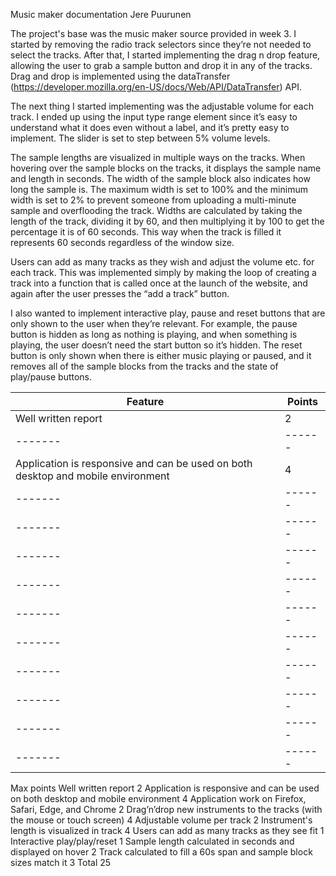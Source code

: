 Music maker documentation
Jere Puurunen

The project's base was the music maker source provided in week 3. I started by removing the radio track selectors since they’re not needed to select the tracks. After that, I started implementing the drag n drop feature, allowing the user to grab a sample button and drop it in any of the tracks. Drag and drop is implemented using the dataTransfer (https://developer.mozilla.org/en-US/docs/Web/API/DataTransfer) API.

The next thing I started implementing was the adjustable volume for each track. I ended up using the input type range element since it’s easy to understand what it does even without a label, and it’s pretty easy to implement. The slider is set to step between 5% volume levels.

The sample lengths are visualized in multiple ways on the tracks. When hovering over the sample blocks on the tracks, it displays the sample name and length in seconds. The width of the sample block also indicates how long the sample is. The maximum width is set to 100% and the minimum width is set to 2% to prevent someone from uploading a multi-minute sample and overflooding the track. Widths are calculated by taking the length of the track, dividing it by 60, and then multiplying it by 100 to get the percentage it is of 60 seconds. This way when the track is filled it represents 60 seconds regardless of the window size.

Users can add as many tracks as they wish and adjust the volume etc. for each track. This was implemented simply by making the loop of creating a track into a function that is called once at the launch of the website, and again after the user presses the “add a track” button.

I also wanted to implement interactive play, pause and reset buttons that are only shown to the user when they’re relevant. For example, the pause button is hidden as long as nothing is playing, and when something is playing, the user doesn’t need the start button so it’s hidden. The reset button is only shown when there is either music playing or paused, and it removes all of the sample blocks from the tracks and the state of play/pause buttons.

| Feature | Points |
| ------- | ------ |
| Well written report | 2 |
| ------- | ------ |
| Application is responsive and can be used on both desktop and mobile environment | 4 |
| ------- | ------ |
| ------- | ------ |
| ------- | ------ |
| ------- | ------ |
| ------- | ------ |
| ------- | ------ |
| ------- | ------ |
| ------- | ------ |
| ------- | ------ |
| ------- | ------ |

Max points
Well written report
2
Application is responsive and can be used on both desktop and mobile environment
4
Application work on Firefox, Safari, Edge, and Chrome
2
Drag’n’drop new instruments to the tracks (with the mouse or touch screen)
4
Adjustable volume per track
2
Instrument's length is visualized in track
4
Users can add as many tracks as they see fit
1
Interactive play/play/reset
1
Sample length calculated in seconds and displayed on hover
2
Track calculated to fill a 60s span and sample block sizes match it
3
Total
25


